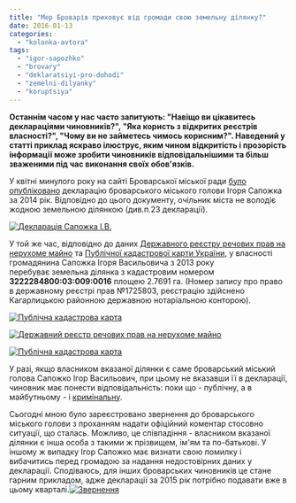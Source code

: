 ```yaml
---
title: "Мер Броварів приховує від громади свою земельну ділянку?"
date: 2016-01-13
categories: 
  - "kolonka-avtora"
tags: 
  - "igor-sapozhko"
  - "brovary"
  - "deklaratsiyi-pro-dohodi"
  - "zemelni-dilyanky"
  - "koruptsiya"
---
```


**Останнім часом у нас часто запитують: "Навіщо ви цікавитесь деклараціями чиновників?", "Яка користь з відкритих реєстрів власності?", "Чому ви не займетесь чимось корисним?". Наведений у статті приклад яскраво ілюструє, яким чином відкритість і прозорість інформації може зробити чиновників відповідальнішими та більш зваженими під час виконання своїх обов'язків.**

У квітні минулого року на сайті Броварської міської ради [було опубліковано](https://mpz.brovary.org/sapozhko-ta-zastupniki-pokazali-minulorichni-dohodi-ta-mayno/) декларацію броварського міського голови Ігоря Сапожка за 2014 рік. Відповідно до цього документу, очільник міста не володіє жодною земельною ділянкою (див.п.23 декларації).

[![Декларація Сапожка І.В.](https://mpz.brovary.org/wp-content/uploads/2016/01/sap1.png)](https://mpz.brovary.org/wp-content/uploads/2016/01/sap1.png)

У той же час, відповідно до даних [Державного реєстру речових прав на нерухоме майно](https://mpz.brovary.org/yak-diznatys-spravzhnogo-vlasnyka-kvartyry-abo-budynku/) та [Публічної кадастрової карти України](https://mpz.brovary.org/vidkryti-brovary-yak-diznatys-vlasnyka-zemelnoyi-dilyanky/), у власності громадянина Сапожка Ігоря Васильовича з 2013 року перебуває земельна ділянка з кадастровим номером **3222284800:03:009:0016** площею 2.7691 га. (Номер запису про право в державному реєстрі прав №1725803, реєстрацію здійснено Кагарлицькою районною державною нотаріальною конторою).

[![Публічна кадастрова карта](https://mpz.brovary.org/wp-content/uploads/2016/01/sap3.png)](https://mpz.brovary.org/wp-content/uploads/2016/01/sap3.png)

[![Державний реєстр речових прав на нерухоме майно](https://mpz.brovary.org/wp-content/uploads/2016/01/st9.png)](https://mpz.brovary.org/wp-content/uploads/2016/01/st9.png)

[![Публічна кадастрова карта](https://mpz.brovary.org/wp-content/uploads/2016/01/sap2.png)](https://mpz.brovary.org/wp-content/uploads/2016/01/sap2.png)

У разі, якщо власником вказаної ділянки є саме броварський міський голова Сапожко Ігор Васильович, при цьому не вказавши її в декларації, чиновник має понести відповідальність: поки що - публічну, а в майбутньому - і [кримінальну](http://www.pravda.com.ua/news/2015/08/2/7076494/).

Сьогодні мною було зареєстровано звернення до броварського міського голови з проханням надати офіційний коментар стосовно ситуації, що сталась. Можливо, це співпадіння - власником вказаної ділянки є інша особа з такими ж прізвищем, ім'ям та по-батькові. У іншому ж випадку Ігор Сапожко має визнати свою помилку і вибачитись перед громадою за надання недостовірних даних у декларації. Сподіваюсь, для інших броварських чиновників це стане гарним прикладом, адже декларації за 2015 рік потрібно подавати вже в цьому кварталі.[![Звернення](https://mpz.brovary.org/wp-content/uploads/2016/01/Zvernennia.jpg)](https://mpz.brovary.org/wp-content/uploads/2016/01/Zvernennia.jpg)

